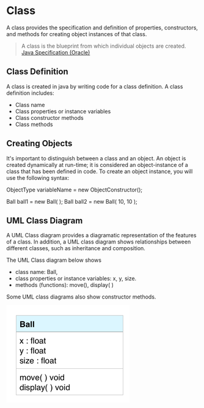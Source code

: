 # Class

A class provides the specification and definition of properties, constructors, and methods for creating object instances of that class.

> A class is the blueprint from which individual objects are created. [Java Specification \(Oracle\) ](https://docs.oracle.com/javase/tutorial/java/concepts/class.html)

## Class Definition

A class is created in java by writing code for a class definition. A class definition includes:

* Class name
* Class properties or instance variables
* Class constructor methods
* Class methods

## Creating Objects

It's important to distinguish between a class and an object. An object is created dynamically at run-time; it is considered an object-instance of a class that has been defined in code. To create an object instance, you will use the following syntax:

ObjectType variableName = new ObjectConstructor\(\);

Ball ball1 = new Ball\( \); Ball ball2 = new Ball\( 10, 10 \);

## UML Class Diagram

A UML Class diagram provides a diagramatic representation of the features of a class. In addition, a UML class diagram shows relationships between different classes, such as inheritance and composition.

The UML Class diagram below shows

* class name: Ball, 
* class properties or instance variables: x, y, size.
* methods \(functions\): move\(\), display\( \)

Some UML class diagrams also show constructor methods.

![](../../.gitbook/assets/screenshot-2016-09-16-08.30.08.png)


